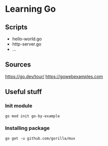 # Learning Go

## Scripts

- hello-world.go
- http-server.go
- ...

## Sources

https://go.dev/tour/
https://gowebexamples.com

## Useful stuff

### Init module
```shell
go mod init go-by-example
```

### Installing package
```shell
go get -u github.com/gorilla/mux
```
